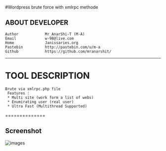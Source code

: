 #Wordpress brute force with xmlrpc methode 

ABOUT DEVELOPER
----
```
Author            Mr_AnarShi-T (M-A)
Email             w-98@live.com
Home              Janissaries.org
Pastebin          http://pastebin.com/u/m-a
Github            https://github.com/mranarshit/
```

----

TOOL DESCRIPTION
===============
```
Brute via xmlrpc.php file
 Features : 
 * Multi site (work form a list of webs)
 * Enumirating user (real user)
 * Ultra Fast (Multithread Supported)
```
==============

Screenshot
----
![images](https://lh5.googleusercontent.com/YK4ntuyxYZMMlXbvaaEcWAz8BHwOvFIvmo-OG1v-dQ=w627-h531-no)
